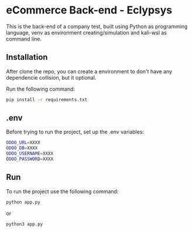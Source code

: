 
# eCommerce Back-end - Eclypsys

This is the back-end of a company test, built using Python as programming language, venv as environment creating/simulation and kali-wsl as command line.


## Installation

After clone the repo, you can create a environment to don't have any dependencie collision, but it optional.

Run the following command:

```bash
pip install -r requirements.txt
```
## .env

Before trying to run the project, set up the .env variables:

```bash
ODOO_URL=XXXX
ODOO_DB=XXXX
ODOO_USERNAME=XXXX
ODOO_PASSWORD=XXXX
```

## Run

To run the project use the following command:

```bash
python app.py
```

or

```bash
python3 app.py
```
